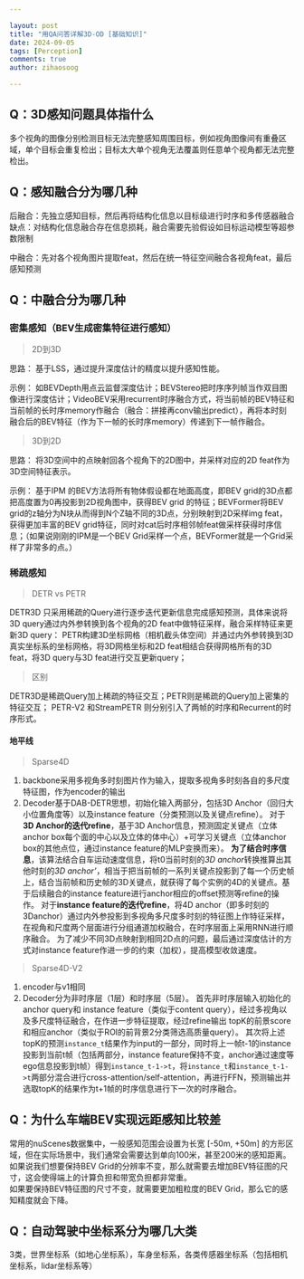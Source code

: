 ```yaml
---

layout: post
title: "用QA问答详解3D-OD [基础知识]"
date: 2024-09-05
tags: [Perception]
comments: true
author: zihaosoog

---
```


## Q：3D感知问题具体指什么

多个视角的图像分别检测目标无法完整感知周围目标，例如视角图像间有重叠区域，单个目标会重复检出；目标太大单个视角无法覆盖则任意单个视角都无法完整检出。

## Q：感知融合分为哪几种

后融合：先独立感知目标，然后再将结构化信息以目标级进行时序和多传感器融合
缺点：对结构化信息融合存在信息损耗，融合需要先验假设如目标运动模型等超参数限制

中融合：先对各个视角图片提取feat，然后在统一特征空间融合各视角feat，最后感知预测

## Q：中融合分为哪几种

### 密集感知（BEV生成密集特征进行感知）

> 2D到3D

思路：
基于LSS，通过提升深度估计的精度以提升感知性能。

示例：
如BEVDepth用点云监督深度估计；BEVStereo把时序序列帧当作双目图像进行深度估计；VideoBEV采用recurrent时序融合方式，将当前帧的BEV特征和当前帧的长时序memory作融合（融合：拼接再conv输出predict），再将本时刻融合后的BEV特征（作为下一帧的长时序memory）传递到下一帧作融合。

> 3D到2D

思路：
将3D空间中的点映射回各个视角下的2D图中，并采样对应的2D feat作为3D空间特征表示。

示例：
基于IPM 的BEV方法将所有物体假设都在地面高度，即BEV grid的3D点都把高度置为0再投影到2D视角图中，获得BEV grid 的特征；BEVFormer将BEV grid的z轴分为N块从而得到N个Z轴不同的3D点，分别映射到2D采样img feat，获得更加丰富的BEV grid特征，同时对cat后时序相邻帧feat做采样获得时序信息；（如果说刚刚的IPM是一个BEV Grid采样一个点，BEVFormer就是一个Grid采样了非常多的点。）

### 稀疏感知

> DETR vs PETR

DETR3D 只采用稀疏的Query进行逐步迭代更新信息完成感知预测，具体来说将3D query通过内外参转换到各个视角的2D feat中做特征采样，融合采样特征来更新3D query：
PETR构建3D坐标网格（相机截头体空间）并通过内外参转换到3D真实坐标系的坐标网格，将3D网格坐标和2D feat相结合获得网格所有的3D feat，将3D query与3D feat进行交互更新query；

> 区别

DETR3D是稀疏Query加上稀疏的特征交互；PETR则是稀疏的Query加上密集的特征交互；
PETR-V2 和StreamPETR 则分别引入了两帧的时序和Recurrent的时序形式。

#### 地平线
> Sparse4D

1. backbone采用多视角多时刻图片作为输入，提取多视角多时刻各自的多尺度特征图，作为encoder的输出  
2. Decoder基于DAB-DETR思想，初始化输入两部分，包括3D Anchor（回归大小位置角度等）以及instance feature（分类预测以及关键点refine）。
   对于**3D Anchor的迭代refine**，基于3D Anchor信息，预测固定关键点（立体anchor box每个面的中心以及立体的体中心）+可学习关键点（立体anchor box的其他点位，通过instance feature的MLP变换而来）。
   **为了结合时序信息**，该算法结合自车运动速度信息，将t0当前时刻的*3D anchor*转换推算出其他时刻的*3D anchor’*，相当于把当前帧的一系列关键点投影到了每一个历史帧上，结合当前帧和历史帧的3D关键点，就获得了每个实例的4D的关键点。基于后续融合的instance feature进行anchor相应的offset预测等refine的操作。
   对于**instance feature的迭代refine**，将4D anchor（即多时刻的3Danchor）通过内外参投影到多视角多尺度多时刻的特征图上作特征采样，在视角和尺度两个层面进行分组通道加权融合，在时序层面上采用RNN进行顺序融合。
   为了减少不同3D点映射到相同2D点的问题，最后通过深度估计的方式对instance feature作进一步的约束（加权），提高模型收敛速度。

> Sparse4D-V2

1. encoder与v1相同
2. Decoder分为非时序层（1层）和时序层（5层）。
   首先非时序层输入初始化的 anchor query和 instance feature（类似于content query），经过多视角以及多尺度特征融合，在作进一步特征提取，经过refine输出 topK的前景score和相应anchor（类似于ROI的前背景2分类筛选高质量query）。
   其次将上述topK的预测`instance_t`结果作为input的一部分，同时将上一帧t-1的instance投影到当前t帧（包括两部分，instance feature保持不变，anchor通过速度等ego信息投影到t帧）得到`instance_t-1->t`，将`instance_t`和`instance_t-1->t`两部分混合进行cross-attention/self-attention，再进行FFN，预测输出并选取topK的结果作为t+1帧的时序信息进行下一次的时序融合。


## Q：为什么车端BEV实现远距感知比较差

常用的nuScenes数据集中，一般感知范围会设置为长宽 [-50m, +50m] 的方形区域，但在实际场景中，我们通常会需要达到单向100米，甚至200米的感知距离。  
如果说我们想要保持BEV Grid的分辨率不变，那么就需要去增加BEV特征图的尺寸，这会使得端上的计算负担和带宽负担都非常重。  
如果要保持BEV特征图的尺寸不变，就需要更加粗粒度的BEV Grid，那么它的感知精度就会下降。

## Q：自动驾驶中坐标系分为哪几大类

3类，世界坐标系（如地心坐标系），车身坐标系，各类传感器坐标系（包括相机坐标系，lidar坐标系等）

